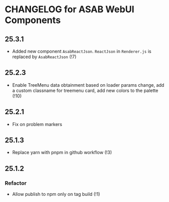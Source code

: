 # CHANGELOG for ASAB WebUI Components

## 25.3.1

- Added new component `AsabReactJson`. `ReactJson` in `Renderer.js` is replaced by `AsabReactJson` (!7)

## 25.2.3

- Enable TreeMenu data obtainment based on loader params change, add a custom classname for treemenu card, add new colors to the palette (!10)

## 25.2.1

- Fix on problem markers

## 25.1.3

- Replace yarn with pnpm in github workflow (!3)

## 25.1.2

### Refactor

- Allow publish to npm only on tag build (!1)
